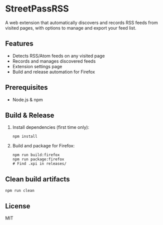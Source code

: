 # StreetPassRSS

A web extension that automatically discovers and records RSS feeds from visited pages, with options to manage and export your feed list.

## Features
- Detects RSS/Atom feeds on any visited page
- Records and manages discovered feeds
- Extension settings page
- Build and release automation for Firefox

## Prerequisites
- Node.js & npm

## Build & Release

1. Install dependencies (first time only):
   ```
   npm install
   ```
2. Build and package for Firefox:
   ```
   npm run build:firefox
   npm run package:firefox
   # Find .xpi in releases/
   ```

## Clean build artifacts
   ```
   npm run clean
   ```

## License
MIT
